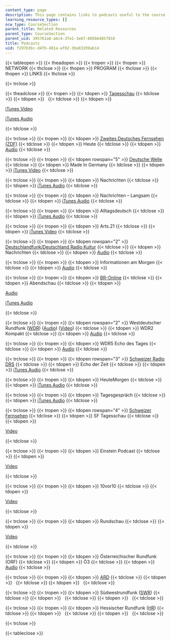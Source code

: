 ```yaml
---
content_type: page
description: This page contains links to podcasts useful to the course.
learning_resource_types: []
ocw_type: CourseSection
parent_title: Related Resources
parent_type: CourseSection
parent_uid: 395761a8-abc4-3fe1-3e6f-805b64857810
title: Podcasts
uid: f297b3bc-d4fb-481a-af02-3be83299ab14
---
```


{{< tableopen >}}
{{< theadopen >}}
{{< tropen >}}
{{< thopen >}}
NETWORK
{{< thclose >}}
{{< thopen >}}
PROGRAM
{{< thclose >}}
{{< thopen >}}
LINKS
{{< thclose >}}

{{< trclose >}}

{{< theadclose >}}
{{< tropen >}}
{{< tdopen >}}
[Tagesschau](http://www.tagesschau.de/infoservices/podcast/index.html)
{{< tdclose >}}
{{< tdopen >}}
 
{{< tdclose >}}
{{< tdopen >}}


[iTunes Video](http://phobos.apple.com/WebObjects/MZStore.woa/wa/viewPodcast?id=92538468)

[iTunes Audio](http://phobos.apple.com/WebObjects/MZStore.woa/wa/viewPodcast?id=78518945)


{{< tdclose >}}

{{< trclose >}}
{{< tropen >}}
{{< tdopen >}}
[Zweites Deutsches Fernsehen (ZDF)](http://www.zdf.de/ZDFmediathek/hauptnavigation/startseite/#/hauptnavigation/startseite)
{{< tdclose >}}
{{< tdopen >}}
Heute
{{< tdclose >}}
{{< tdopen >}}
[Audio](http://www.zdf.de/ZDFmediathek/hauptnavigation/startseite/#/hauptnavigation/nachrichten)
{{< tdclose >}}

{{< trclose >}}
{{< tropen >}}
{{< tdopen rowspan="5" >}}
[Deutsche Welle](http://www.dw-world.de/dw/0,,9541,00.html)
{{< tdclose >}}
{{< tdopen >}}
Made In Germany
{{< tdclose >}}
{{< tdopen >}}
[iTunes Video](http://phobos.apple.com/WebObjects/MZStore.woa/wa/viewPodcast?id=261672586)
{{< tdclose >}}

{{< trclose >}}
{{< tropen >}}
{{< tdopen >}}
Nachrichten
{{< tdclose >}}
{{< tdopen >}}
[iTunes Audio](http://phobos.apple.com/WebObjects/MZStore.woa/wa/viewPodcast?id=181306389)
{{< tdclose >}}

{{< trclose >}}
{{< tropen >}}
{{< tdopen >}}
Nachrichten – Langsam
{{< tdclose >}}
{{< tdopen >}}
[iTunes Audio](http://phobos.apple.com/WebObjects/MZStore.woa/wa/viewPodcast?id=282930329)
{{< tdclose >}}

{{< trclose >}}
{{< tropen >}}
{{< tdopen >}}
Alltagsdeutsch
{{< tdclose >}}
{{< tdopen >}}
[iTunes Audio](http://phobos.apple.com/WebObjects/MZStore.woa/wa/viewPodcast?id=282933246)
{{< tdclose >}}

{{< trclose >}}
{{< tropen >}}
{{< tdopen >}}
Arts.21
{{< tdclose >}}
{{< tdopen >}}
[iTunes Video](http://itunes.apple.com/WebObjects/MZStore.woa/wa/viewPodcast?id=299599480)
{{< tdclose >}}

{{< trclose >}}
{{< tropen >}}
{{< tdopen rowspan="2" >}}
[Deutschlandfunk/Deutschland Radio Kultur](http://www.dradio.de/podcast/)
{{< tdclose >}}
{{< tdopen >}}
Nachrichten
{{< tdclose >}}
{{< tdopen >}}
[Audio](http://www.dradio.de/rss/podcast/nachrichten/)
{{< tdclose >}}

{{< trclose >}}
{{< tropen >}}
{{< tdopen >}}
Informationen am Morgen
{{< tdclose >}}
{{< tdopen >}}
[Audio](http://www.dradio.de/rss/podcast/sendungen/informationenammorgen/)
{{< tdclose >}}

{{< trclose >}}
{{< tropen >}}
{{< tdopen >}}
[BR-Online](http://www.br-online.de/podcast/)
{{< tdclose >}}
{{< tdopen >}}
Abendschau
{{< tdclose >}}
{{< tdopen >}}


[Audio](http://www.br-online.de/podcast/abendschau1/cast.xml)

[iTunes Audio](http://itunes.apple.com/WebObjects/MZStore.woa/wa/viewPodcast?id=408623697)


{{< tdclose >}}

{{< trclose >}}
{{< tropen >}}
{{< tdopen rowspan="2" >}}
Westdeutscher Rundfunk ([WDR](http://www.wdr.de/mediathek/html/regional/index.xml)) ([Audio](http://www.wdr.de/radio/home/podcasts/podcast_uebersicht_neu.phtml)) ([Video](http://www.wdr.de/tv/home/videopodcast/vodcast.jsp))
{{< tdclose >}}
{{< tdopen >}}
WDR2 Kompakt
{{< tdclose >}}
{{< tdopen >}}
[Audio](http://podcast.wdr.de/radio/wdr2kompakt.xml)
{{< tdclose >}}

{{< trclose >}}
{{< tropen >}}
{{< tdopen >}}
WDR5 Echo des Tages
{{< tdclose >}}
{{< tdopen >}}
[Audio](http://podcast.wdr.de/radio/echo.xml)
{{< tdclose >}}

{{< trclose >}}
{{< tropen >}}
{{< tdopen rowspan="3" >}}
[Schweizer Radio DRS](http://www.drs.ch/www/de/drs/podcasts.html)
{{< tdclose >}}
{{< tdopen >}}
Echo der Zeit
{{< tdclose >}}
{{< tdopen >}}
[iTunes Audio](http://phobos.apple.com/WebObjects/MZStore.woa/wa/viewPodcast?id=81345425)
{{< tdclose >}}

{{< trclose >}}
{{< tropen >}}
{{< tdopen >}}
HeuteMorgen
{{< tdclose >}}
{{< tdopen >}}
[iTunes Audio](http://phobos.apple.com/WebObjects/MZStore.woa/wa/viewPodcast?id=102224743)
{{< tdclose >}}

{{< trclose >}}
{{< tropen >}}
{{< tdopen >}}
Tagesgespräch
{{< tdclose >}}
{{< tdopen >}}
[iTunes Audio](http://phobos.apple.com/WebObjects/MZStore.woa/wa/viewPodcast?id=94536821)
{{< tdclose >}}

{{< trclose >}}
{{< tropen >}}
{{< tdopen rowspan="4" >}}
[Schweizer Fernsehen](http://www.podcast.sf.tv/)
{{< tdclose >}}
{{< tdopen >}}
SF Tagesschau
{{< tdclose >}}
{{< tdopen >}}


[Video](http://feeds.sf.tv/podcast/ts20)


{{< tdclose >}}

{{< trclose >}}
{{< tropen >}}
{{< tdopen >}}
Einstein Podcast
{{< tdclose >}}
{{< tdopen >}}


[Video](http://feeds.sf.tv/podcast/einstein)


{{< tdclose >}}

{{< trclose >}}
{{< tropen >}}
{{< tdopen >}}
10vor10
{{< tdclose >}}
{{< tdopen >}}


[Video](http://feeds.sf.tv/podcast/10vor10)


{{< tdclose >}}

{{< trclose >}}
{{< tropen >}}
{{< tdopen >}}
Rundschau
{{< tdclose >}}
{{< tdopen >}}


[Video](http://feeds.sf.tv/podcast/rundschau)


{{< tdclose >}}

{{< trclose >}}
{{< tropen >}}
{{< tdopen >}}
Österreichischer Rundfunk (ORF)
{{< tdclose >}}
{{< tdopen >}}
Ö3
{{< tdclose >}}
{{< tdopen >}}
[Audio](http://static.orf.at/podcast/oe3/oe3_fruehstueck.xml)
{{< tdclose >}}

{{< trclose >}}
{{< tropen >}}
{{< tdopen >}}
[ARD](http://www.ardmediathek.de/ard/servlet/)
{{< tdclose >}}
{{< tdopen >}}
 
{{< tdclose >}}
{{< tdopen >}}
 
{{< tdclose >}}

{{< trclose >}}
{{< tropen >}}
{{< tdopen >}}
Südwestrundfunk ([SWR](http://www.swrmediathek.de/index.htm))
{{< tdclose >}}
{{< tdopen >}}
 
{{< tdclose >}}
{{< tdopen >}}
 
{{< tdclose >}}

{{< trclose >}}
{{< tropen >}}
{{< tdopen >}}
Hessischer Rundfunk ([HR](http://www.hr-online.de/website/radio/home/index.jsp?rubrik=15736))
{{< tdclose >}}
{{< tdopen >}}
 
{{< tdclose >}}
{{< tdopen >}}
 
{{< tdclose >}}

{{< trclose >}}

{{< tableclose >}}